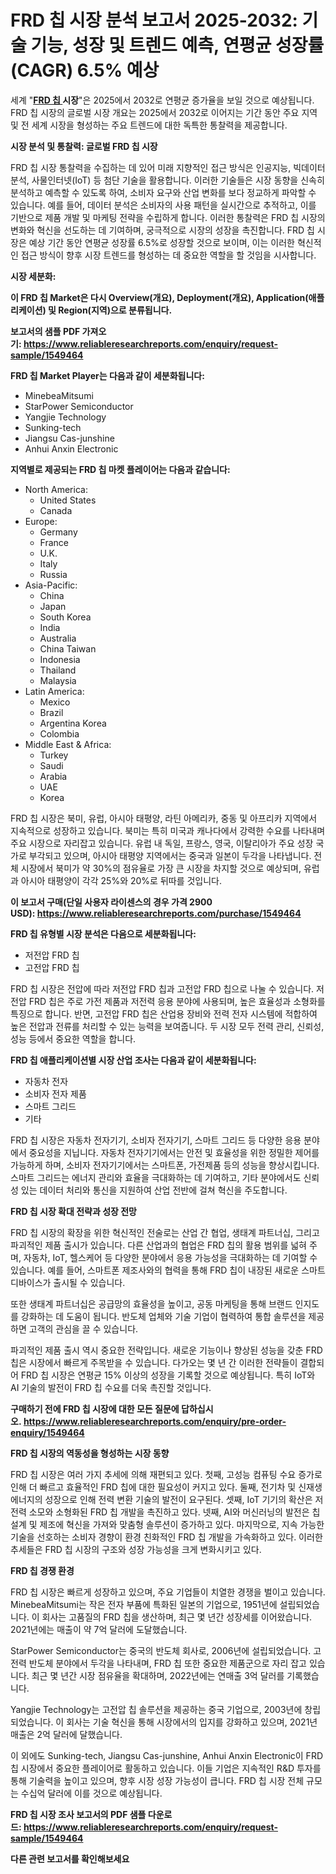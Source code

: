 <p><h1>FRD 칩 시장 분석 보고서 2025-2032: 기술 기능, 성장 및 트렌드 예측, 연평균 성장률(CAGR) 6.5% 예상</h1></p><p>세계 "<strong><a href="https://www.reliableresearchreports.com/frd-chip-r1549464?utm_campaign=105&utm_medium=8&utm_source=Github&utm_content=ia&utm_term=14042025&utm_id=frd-chip">FRD 칩&nbsp;</a></strong><strong>시장</strong>"은 2025에서 2032로 연평균 증가율을 보일 것으로 예상됩니다. FRD 칩 시장의 글로벌 시장 개요는 2025에서 2032로 이어지는 기간 동안 주요 지역 및 전 세계 시장을 형성하는 주요 트렌드에 대한 독특한 통찰력을 제공합니다.</p>
<p><strong>시장 분석 및 통찰력: 글로벌 FRD 칩 시장</strong></p>
<p><p>FRD 칩 시장 통찰력을 수집하는 데 있어 미래 지향적인 접근 방식은 인공지능, 빅데이터 분석, 사물인터넷(IoT) 등 첨단 기술을 활용합니다. 이러한 기술들은 시장 동향을 신속히 분석하고 예측할 수 있도록 하여, 소비자 요구와 산업 변화를 보다 정교하게 파악할 수 있습니다. 예를 들어, 데이터 분석은 소비자의 사용 패턴을 실시간으로 추적하고, 이를 기반으로 제품 개발 및 마케팅 전략을 수립하게 합니다. 이러한 통찰력은 FRD 칩 시장의 변화와 혁신을 선도하는 데 기여하며, 궁극적으로 시장의 성장을 촉진합니다. FRD 칩 시장은 예상 기간 동안 연평균 성장률 6.5%로 성장할 것으로 보이며, 이는 이러한 혁신적인 접근 방식이 향후 시장 트렌드를 형성하는 데 중요한 역할을 할 것임을 시사합니다.</p><a href="%7CAUTHORITHY_DOMAIN_URL%7C?utm_campaign=105&utm_medium=8&utm_source=Github&utm_content=ia&utm_term=14042025&utm_id=frd-chip"></a></p>
<p><strong>시장 세분화:</strong></p>
<p><strong>이 FRD 칩 Market은 다시 Overview(개요), Deployment(개요), Application(애플리케이션) 및 Region(지역)으로 분류됩니다.</strong></p>
<p><strong>보고서의 샘플 PDF 가져오기:&nbsp;<a href="https://www.reliableresearchreports.com/enquiry/request-sample/1549464?utm_campaign=105&utm_medium=8&utm_source=Github&utm_content=ia&utm_term=14042025&utm_id=frd-chip">https://www.reliableresearchreports.com/enquiry/request-sample/1549464</a></strong><strong></strong></p>
<p><strong>FRD 칩 Market Player는 다음과 같이 세분화됩니다:</strong></p>
<p><ul><li>MinebeaMitsumi</li><li>StarPower Semiconductor</li><li>Yangjie Technology</li><li>Sunking-tech</li><li>Jiangsu Cas-junshine</li><li>Anhui Anxin Electronic</li></ul></p>
<p><strong>지역별로 제공되는 FRD 칩 마켓 플레이어는 다음과 같습니다:</strong></p>
<p><ul>
    <li>
        North America:
        <ul>
            <li>United States</li>
            <li>Canada</li>
        </ul>
    </li>
    <li>
        Europe:
        <ul>
            <li>Germany</li>
            <li>France</li>
            <li>U.K.</li>
            <li>Italy</li>
            <li>Russia</li>
        </ul>
    </li>
    <li>
        Asia-Pacific:
        <ul>
            <li>China</li>
            <li>Japan</li>
            <li>South Korea</li>
            <li>India</li>
            <li>Australia</li>
            <li>China Taiwan</li>
            <li>Indonesia</li>
            <li>Thailand</li>
            <li>Malaysia</li>
        </ul>
    </li>
    <li>
        Latin America:
        <ul>
            <li>Mexico</li>
            <li>Brazil</li>
            <li>Argentina Korea</li>
            <li>Colombia</li>
        </ul>
    </li>
    <li>
        Middle East & Africa:
        <ul>
            <li>Turkey</li>
            <li>Saudi</li>
            <li>Arabia</li>
            <li>UAE</li>
            <li>Korea</li>
        </ul>
    </li>
    </ul></p>
<p><p>FRD 칩 시장은 북미, 유럽, 아시아 태평양, 라틴 아메리카, 중동 및 아프리카 지역에서 지속적으로 성장하고 있습니다. 북미는 특히 미국과 캐나다에서 강력한 수요를 나타내며 주요 시장으로 자리잡고 있습니다. 유럽 내 독일, 프랑스, 영국, 이탈리아가 주요 성장 국가로 부각되고 있으며, 아시아 태평양 지역에서는 중국과 일본이 두각을 나타냅니다. 전체 시장에서 북미가 약 30%의 점유율로 가장 큰 시장을 차지할 것으로 예상되며, 유럽과 아시아 태평양이 각각 25%와 20%로 뒤따를 것입니다.</p></p>
<p><strong>이 보고서 구매(단일 사용자 라이센스의 경우 가격 2900 USD):&nbsp;<a href="https://www.reliableresearchreports.com/purchase/1549464?utm_campaign=105&utm_medium=8&utm_source=Github&utm_content=ia&utm_term=14042025&utm_id=frd-chip">https://www.reliableresearchreports.com/purchase/1549464</a></strong></p>
<p><strong>FRD 칩 유형별 시장 분석은 다음으로 세분화됩니다:</strong></p>
<p><ul><li>저전압 FRD 칩</li><li>고전압 FRD 칩</li></ul></p>
<p><p>FRD 칩 시장은 전압에 따라 저전압 FRD 칩과 고전압 FRD 칩으로 나눌 수 있습니다. 저전압 FRD 칩은 주로 가전 제품과 저전력 응용 분야에 사용되며, 높은 효율성과 소형화를 특징으로 합니다. 반면, 고전압 FRD 칩은 산업용 장비와 전력 전자 시스템에 적합하여 높은 전압과 전류를 처리할 수 있는 능력을 보여줍니다. 두 시장 모두 전력 관리, 신뢰성, 성능 등에서 중요한 역할을 합니다.</p></p>
<p><strong>FRD 칩 애플리케이션별 시장 산업 조사는 다음과 같이 세분화됩니다:</strong></p>
<p><ul><li>자동차 전자</li><li>소비자 전자 제품</li><li>스마트 그리드</li><li>기타</li></ul></p>
<p><p>FRD 칩 시장은 자동차 전자기기, 소비자 전자기기, 스마트 그리드 등 다양한 응용 분야에서 중요성을 지닙니다. 자동차 전자기기에서는 안전 및 효율성을 위한 정밀한 제어를 가능하게 하며, 소비자 전자기기에서는 스마트폰, 가전제품 등의 성능을 향상시킵니다. 스마트 그리드는 에너지 관리와 효율을 극대화하는 데 기여하고, 기타 분야에서도 신뢰성 있는 데이터 처리와 통신을 지원하여 산업 전반에 걸쳐 혁신을 주도합니다.</p></p>
<p><strong>FRD 칩 시장 확대 전략과 성장 전망</strong></p>
<p><p>FRD 칩 시장의 확장을 위한 혁신적인 전술로는 산업 간 협업, 생태계 파트너십, 그리고 파괴적인 제품 출시가 있습니다. 다른 산업과의 협업은 FRD 칩의 활용 범위를 넓혀 주며, 자동차, IoT, 헬스케어 등 다양한 분야에서 응용 가능성을 극대화하는 데 기여할 수 있습니다. 예를 들어, 스마트폰 제조사와의 협력을 통해 FRD 칩이 내장된 새로운 스마트 디바이스가 출시될 수 있습니다.</p><p>또한 생태계 파트너십은 공급망의 효율성을 높이고, 공동 마케팅을 통해 브랜드 인지도를 강화하는 데 도움이 됩니다. 반도체 업체와 기술 기업이 협력하여 통합 솔루션을 제공하면 고객의 관심을 끌 수 있습니다.</p><p>파괴적인 제품 출시 역시 중요한 전략입니다. 새로운 기능이나 향상된 성능을 갖춘 FRD 칩은 시장에서 빠르게 주목받을 수 있습니다. 다가오는 몇 년 간 이러한 전략들이 결합되어 FRD 칩 시장은 연평균 15% 이상의 성장을 기록할 것으로 예상됩니다. 특히 IoT와 AI 기술의 발전이 FRD 칩 수요를 더욱 촉진할 것입니다.</p></p>
<p><strong>구매하기 전에 FRD 칩 시장에 대한 모든 질문에 답하십시오.&nbsp;<a href="https://www.reliableresearchreports.com/enquiry/pre-order-enquiry/1549464?utm_campaign=105&utm_medium=8&utm_source=Github&utm_content=ia&utm_term=14042025&utm_id=frd-chip">https://www.reliableresearchreports.com/enquiry/pre-order-enquiry/1549464</a></strong><strong></strong></p>
<p><strong>FRD 칩 시장의 역동성을 형성하는 시장 동향</strong></p>
<p><p>FRD 칩 시장은 여러 가지 추세에 의해 재편되고 있다. 첫째, 고성능 컴퓨팅 수요 증가로 인해 더 빠르고 효율적인 FRD 칩에 대한 필요성이 커지고 있다. 둘째, 전기차 및 신재생 에너지의 성장으로 인해 전력 변환 기술의 발전이 요구된다. 셋째, IoT 기기의 확산은 저전력 소모와 소형화된 FRD 칩 개발을 촉진하고 있다. 넷째, AI와 머신러닝의 발전은 칩 설계 및 제조에 혁신을 가져와 맞춤형 솔루션이 증가하고 있다. 마지막으로, 지속 가능한 기술을 선호하는 소비자 경향이 환경 친화적인 FRD 칩 개발을 가속화하고 있다. 이러한 추세들은 FRD 칩 시장의 구조와 성장 가능성을 크게 변화시키고 있다.</p></p>
<p><strong>FRD 칩 경쟁 환경</strong></p>
<p><p>FRD 칩 시장은 빠르게 성장하고 있으며, 주요 기업들이 치열한 경쟁을 벌이고 있습니다. MinebeaMitsumi는 작은 전자 부품에 특화된 일본의 기업으로, 1951년에 설립되었습니다. 이 회사는 고품질의 FRD 칩을 생산하며, 최근 몇 년간 성장세를 이어왔습니다. 2021년에는 매출이 약 7억 달러에 도달했습니다.</p><p>StarPower Semiconductor는 중국의 반도체 회사로, 2006년에 설립되었습니다. 고전력 반도체 분야에서 두각을 나타내며, FRD 칩 또한 중요한 제품군으로 자리 잡고 있습니다. 최근 몇 년간 시장 점유율을 확대하며, 2022년에는 연매출 3억 달러를 기록했습니다.</p><p>Yangjie Technology는 고전압 칩 솔루션을 제공하는 중국 기업으로, 2003년에 창립되었습니다. 이 회사는 기술 혁신을 통해 시장에서의 입지를 강화하고 있으며, 2021년 매출은 2억 달러에 달했습니다.</p><p>이 외에도 Sunking-tech, Jiangsu Cas-junshine, Anhui Anxin Electronic이 FRD 칩 시장에서 중요한 플레이어로 활동하고 있습니다. 이들 기업은 지속적인 R&D 투자를 통해 기술력을 높이고 있으며, 향후 시장 성장 가능성이 큽니다. FRD 칩 시장 전체 규모는 수십억 달러에 이를 것으로 예상됩니다.</p></p>
<p><strong>FRD 칩 시장 조사 보고서의 PDF 샘플 다운로드:&nbsp;<a href="https://www.reliableresearchreports.com/enquiry/request-sample/1549464?utm_campaign=105&utm_medium=8&utm_source=Github&utm_content=ia&utm_term=14042025&utm_id=frd-chip">https://www.reliableresearchreports.com/enquiry/request-sample/1549464</a></strong></p>
<p><strong></strong></p>
<p><strong></strong></p>
<p><strong></strong></p>
<p><strong></strong></p>
<p><strong>다른 관련 보고서를 확인해보세요</strong></p>
<p><strong><p></p><p></p><p></p></strong></p>